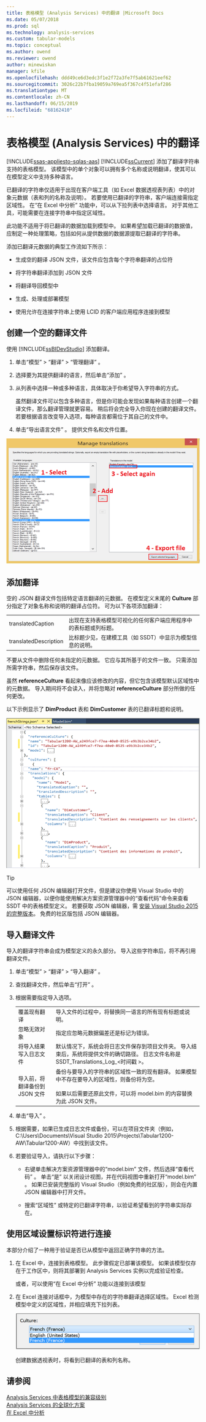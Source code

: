```yaml
---
title: 表格模型 (Analysis Services) 中的翻译 |Microsoft Docs
ms.date: 05/07/2018
ms.prod: sql
ms.technology: analysis-services
ms.custom: tabular-models
ms.topic: conceptual
ms.author: owend
ms.reviewer: owend
author: minewiskan
manager: kfile
ms.openlocfilehash: ddd49ce6d3edc3f1e2f72a3fe7f5ab61621eef62
ms.sourcegitcommit: 3026c22b7fba19059a769ea5f367c4f51efaf286
ms.translationtype: MT
ms.contentlocale: zh-CN
ms.lasthandoff: 06/15/2019
ms.locfileid: "68162410"
---
```

# <a name="translations-in-tabular-models-analysis-services"></a>表格模型 (Analysis Services) 中的翻译
[!INCLUDE[ssas-appliesto-sqlas-aas](../../includes/ssas-appliesto-sqlas-aas.md)]
  [!INCLUDE[ssCurrent](../../includes/sscurrent-md.md)] 添加了翻译字符串支持的表格模型。 该模型中的单个对象可以拥有多个名称或说明翻译，使其可以在模型定义中支持多种语言。  
  
 已翻译的字符串仅适用于出现在客户端工具（如 Excel 数据透视表列表）中的对象元数据（表和列的名称及说明）。  若要使用已翻译的字符串，客户端连接需指定区域性。 在“在 Excel 中分析”  功能中，可以从下拉列表中选择语言。 对于其他工具，可能需要在连接字符串中指定区域性。  
  
 此功能不适用于将已翻译的数据加载到模型中。 如果希望加载已翻译的数据值，应制定一种处理策略，包括如何从提供数据的数据源提取已翻译的字符串。  
  
 添加已翻译元数据的典型工作流如下所示：  
  
-   生成空的翻译 JSON 文件，该文件应包含每个字符串翻译的占位符  
  
-   将字符串翻译添加到 JSON 文件  
  
-   将翻译导回模型中  
  
-   生成、处理或部署模型  
  
-   使用允许在连接字符串上使用 LCID 的客户端应用程序连接到模型  
  
## <a name="create-an-empty-translation-file"></a>创建一个空的翻译文件  
 使用 [!INCLUDE[ssBIDevStudio](../../includes/ssbidevstudio-md.md)] 添加翻译。  
  
1.  单击“模型”   > “翻译”   > “管理翻译”  。  
  
2.  选择要为其提供翻译的语言，然后单击“添加”  。  
  
3.  从列表中选择一种或多种语言，具体取决于你希望导入字符串的方式。  
  
     虽然翻译文件可以包含多种语言，但是你可能会发现如果每种语言创建一个翻译文件，那么翻译管理就更容易。 稍后将会完全导入你现在创建的翻译文件。 若要根据语言改变导入选项，每种语言都需位于其自己的文件中。  
  
4.  单击“导出语言文件”  。  提供文件名和文件位置。  
  
 ![ssas-tabular-translate-export](../../analysis-services/tabular-models/media/ssas-tabular-translate-export.png "ssas-tabular-translate-export")  
  
## <a name="add-translations"></a>添加翻译  
 空的 JSON 翻译文件包括特定语言翻译的元数据。 在模型定义末尾的 **Culture** 部分指定了对象名称和说明的翻译占位符。 可为以下各项添加翻译：  
  
|||  
|-|-|  
|translatedCaption|出现在支持表格模型可视化的任何客户端应用程序中的表标题或列标题。|  
|translatedDescription|比标题少见，在建模工具（如 SSDT）中显示为模型信息的说明。|  
  
 不要从文件中删除任何未指定的元数据。  它应与其所基于的文件一致。 只需添加所需字符串，然后保存该文件。  
  
 虽然  **referenceCulture** 看起来像应该修改的内容，但它包含该模型默认区域性中的元数据。 导入期间将不会读入，并将忽略对 **referenceCulture** 部分所做的任何更改。  
  
 以下示例显示了 **DimProduct** 表和 **DimCustomer** 表的已翻译标题和说明。  
  
 ![ssas-tabular-translate-json](../../analysis-services/tabular-models/media/ssas-tabular-translate-json.png "ssas-tabular-translate-json")  
  
> [!TIP]  
>  可以使用任何 JSON 编辑器打开文件，但是建议你使用 Visual Studio 中的 JSON 编辑器，以便你能使用解决方案资源管理器中的“查看代码”命令来查看 SSDT 中的表格模型定义。 若要获取 JSON 编辑器，需 [安装 Visual Studio 2015 的完整版本](https://www.visualstudio.com/en-us/downloads/download-visual-studio-vs.aspx)。 免费的社区版包括 JSON 编辑器。  
  
## <a name="import-a-translation-file"></a>导入翻译文件  
 导入的翻译字符串会成为模型定义的永久部分。 导入这些字符串后，将不再引用翻译文件。  
  
1.  单击“模型”   > “翻译”   > “导入翻译”  。  
  
2.  查找翻译文件，然后单击“打开”  。  
  
3.  根据需要指定导入选项。  
  
    |||  
    |-|-|  
    |覆盖现有翻译|导入文件的过程中，将替换同一语言的所有现有标题或说明。|  
    |忽略无效对象|指定应忽略元数据偏差还是标记为错误。|  
    |将导入结果写入日志文件|默认情况下，系统会将日志文件保存到项目文件夹。 导入结束后，系统将提供文件的确切路径。 日志文件名称是 SSDT_Translations_Log_\<时间戳 >。|  
    |导入前，将翻译备份到 JSON 文件|备份与要导入的字符串的区域性一致的现有翻译。  如果模型中不存在要导入的区域性，则备份将为空。<br /><br /> 如果以后需要还原此文件，可以将 model.bim 的内容替换为此 JSON 文件。|  
  
4.  单击“导入”  。  
  
5.  根据需要，如果已生成日志文件或备份，可以在项目文件夹（例如，C:\Users\Documents\Visual Studio 2015\Projects\Tabular1200-AW\Tabular1200-AW）中找到该文件。  
  
6.  若要验证导入，请执行以下步骤：  
  
    -   右键单击解决方案资源管理器中的“model.bim”  文件，然后选择“查看代码”  。 单击“是”  以关闭设计视图，并在代码视图中重新打开“model.bim”  。  如果已安装完整版的 Visual Studio（例如免费的社区版），则会在内置 JSON 编辑器中打开文件。  
  
    -   搜索“区域性”  或特定的已翻译字符串，以验证希望看到的字符串实际存在。  
  
## <a name="connect-using-a-locale-identifier"></a>使用区域设置标识符进行连接  
 本部分介绍了一种用于验证是否已从模型中返回正确字符串的方法。  
  
1.  在 Excel 中，连接到表格模型。 此步骤假定已部署该模型。 如果该模型仅存在于工作区中，则将其部署到 Analysis Services 实例以完成验证检查。  
  
     或者，可以使用“在 Excel 中分析”  功能以连接到该模型  
  
2.  在 Excel 连接对话框中，为模型中存在的字符串翻译选择区域性。 Excel 检测模型中定义的区域性，并相应填充下拉列表。  
  
     ![ssas-tabular-translations-excel](../../analysis-services/tabular-models/media/ssas-tabular-translations-excel.png "ssas-tabular-translations-excel")  
  
     创建数据透视表时，将看到已翻译的表和列名称。  
  
## <a name="see-also"></a>请参阅  
 [Analysis Services 中表格模型的兼容级别](../../analysis-services/tabular-models/compatibility-level-for-tabular-models-in-analysis-services.md)   
 [Analysis Services 的全球化方案](../../analysis-services/globalization-scenarios-for-analysis-services.md)   
 [在 Excel 中分析](../../analysis-services/tabular-models/analyze-in-excel-ssas-tabular.md)  
  
  
